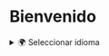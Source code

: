 # Bienvenido

<details>
<summary>🌍 Seleccionar idioma</summary>

- [English](README/README.en.md)
- [Español](README/README.es.md)


</details>